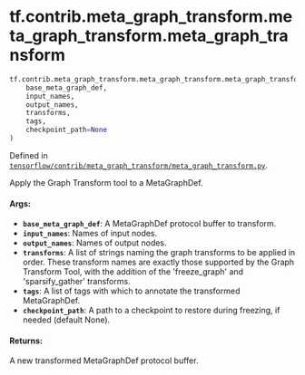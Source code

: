 <div itemscope itemtype="http://developers.google.com/ReferenceObject">
<meta itemprop="name" content="tf.contrib.meta_graph_transform.meta_graph_transform.meta_graph_transform" />
<meta itemprop="path" content="Stable" />
</div>

# tf.contrib.meta_graph_transform.meta_graph_transform.meta_graph_transform

``` python
tf.contrib.meta_graph_transform.meta_graph_transform.meta_graph_transform(
    base_meta_graph_def,
    input_names,
    output_names,
    transforms,
    tags,
    checkpoint_path=None
)
```



Defined in [`tensorflow/contrib/meta_graph_transform/meta_graph_transform.py`](https://www.tensorflow.org/code/tensorflow/contrib/meta_graph_transform/meta_graph_transform.py).

Apply the Graph Transform tool to a MetaGraphDef.

#### Args:

* <b>`base_meta_graph_def`</b>: A MetaGraphDef protocol buffer to transform.
* <b>`input_names`</b>: Names of input nodes.
* <b>`output_names`</b>: Names of output nodes.
* <b>`transforms`</b>: A list of strings naming the graph transforms to be applied in
    order.  These transform names are exactly those supported by the Graph
    Transform Tool, with the addition of the 'freeze_graph' and
    'sparsify_gather' transforms.
* <b>`tags`</b>: A list of tags with which to annotate the transformed MetaGraphDef.
* <b>`checkpoint_path`</b>: A path to a checkpoint to restore during freezing,
    if needed (default None).


#### Returns:

A new transformed MetaGraphDef protocol buffer.